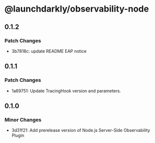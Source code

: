 # @launchdarkly/observability-node

## 0.1.2

### Patch Changes

- 3b7818c: update README EAP notice

## 0.1.1

### Patch Changes

- 1a69751: Update TracingHook version and parameters.

## 0.1.0

### Minor Changes

- 3d31f21: Add prerelease version of Node.js Server-Side Observability Plugin
